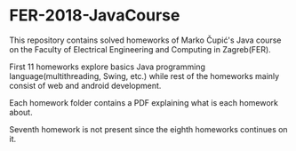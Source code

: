 # FER-2018-JavaCourse

This repository contains solved homeworks of Marko Čupić's Java course on the Faculty of Electrical Engineering and Computing in Zagreb(FER).

First 11 homeworks explore basics Java programming language(multithreading, Swing, etc.) while rest of the homeworks mainly consist of web and android development.

Each homework folder contains a PDF explaining what is each homework about.

Seventh homework is not present since the eighth homeworks continues on it.
